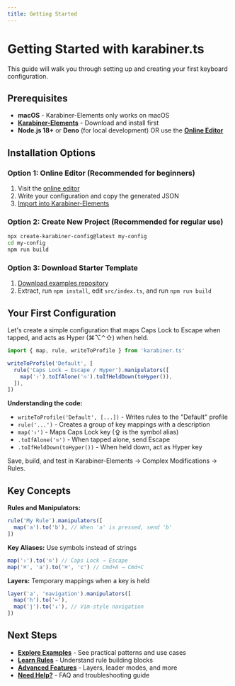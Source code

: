 ```yaml
---
title: Getting Started
---
```


# Getting Started with karabiner.ts

This guide will walk you through setting up and creating your first keyboard configuration.

## Prerequisites

- **macOS** - Karabiner-Elements only works on macOS
- **[Karabiner-Elements](https://karabiner-elements.pqrs.org/)** - Download and install first
- **Node.js 18+** or **Deno** (for local development) OR use the **[Online Editor](https://karabiner.ts.evanliu.dev/editor)**

## Installation Options

### Option 1: Online Editor (Recommended for beginners)

1. Visit the [online editor](https://karabiner.ts.evanliu.dev/editor)
2. Write your configuration and copy the generated JSON
3. [Import into Karabiner-Elements](https://karabiner-elements.pqrs.org/docs/manual/configuration/add-your-own-complex-modifications/)

### Option 2: Create New Project (Recommended for regular use)

```bash
npx create-karabiner-config@latest my-config
cd my-config
npm run build
```

### Option 3: Download Starter Template

1. [Download examples repository](https://github.com/evan-liu/karabiner.ts.examples/archive/refs/heads/main.zip)
2. Extract, run `npm install`, edit `src/index.ts`, and run `npm run build`

## Your First Configuration

Let's create a simple configuration that maps Caps Lock to Escape when tapped, and acts as Hyper (⌘⌥⌃⇧) when held.

```typescript
import { map, rule, writeToProfile } from 'karabiner.ts'

writeToProfile('Default', [
  rule('Caps Lock → Escape / Hyper').manipulators([
    map('⇪').toIfAlone('⎋').toIfHeldDown(toHyper()),
  ]),
])
```

**Understanding the code:**

- `writeToProfile('Default', [...])` - Writes rules to the "Default" profile
- `rule('...')` - Creates a group of key mappings with a description
- `map('⇪')` - Maps Caps Lock key (⇪ is the symbol alias)
- `.toIfAlone('⎋')` - When tapped alone, send Escape
- `.toIfHeldDown(toHyper())` - When held down, act as Hyper key

Save, build, and test in Karabiner-Elements → Complex Modifications → Rules.

## Key Concepts

**Rules and Manipulators:**

```typescript
rule('My Rule').manipulators([
  map('a').to('b'), // When 'a' is pressed, send 'b'
])
```

**Key Aliases:** Use symbols instead of strings

```typescript
map('⇪').to('⎋') // Caps Lock → Escape
map('⌘', 'a').to('⌘', 'c') // Cmd+A → Cmd+C
```

**Layers:** Temporary mappings when a key is held

```typescript
layer('a', 'navigation').manipulators([
  map('h').to('←'),
  map('j').to('↓'), // Vim-style navigation
])
```

## Next Steps

- **[Explore Examples](/examples)** - See practical patterns and use cases
- **[Learn Rules](/rules/rule)** - Understand rule building blocks
- **[Advanced Features](/rules/layer)** - Layers, leader modes, and more
- **[Need Help?](/faq)** - FAQ and troubleshooting guide
